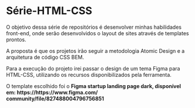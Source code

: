 # Série-HTML-CSS
  <p>
    O objetivo dessa série de repositórios   é desenvolver minhas habilidades   front-end, onde serão desenvolvidos o   layout de sites através de templates  prontos.
  </p>
  <p>
    A proposta é que os projetos irão   seguir a metodologia Atomic Design e a  arquitetura de código CSS BEM.
  </p>
  <p>
    Para a execução do projeto irei passar  o design de um tema Figma para   HTML-CSS, utilizando os recursos  disponibilizados pela ferramenta.
  </p>
  <p>
    O template escolhido foi o <b>Figma  startup landing page dark<b>, disponível  em: https://https://www.figma.com/ community/file/827488004796756851
  </p>

   
